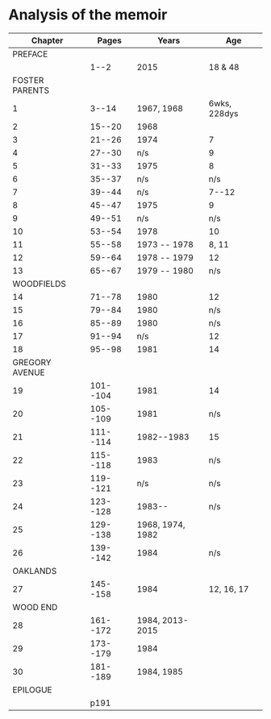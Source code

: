 # Analysis of the memoir


|	Chapter	|	Pages	|	Years	|	Age	|
|	------	|	------	|	------	|	------	|
|	PREFACE	|		|		|		|
|		|	1--2	|	2015	|	18 & 48	|
|	FOSTER PARENTS	|		|		|		|
|	1	|	3--14	|	1967, 1968	|	6wks, 228dys	|
|	2	|	15--20	|	1968	|		|
|	3	|	21--26	|	1974	|	7	|
|	4	|	27--30	|	n/s	|	9	|
|	5	|	31--33	|	1975	|	8	|
|	6	|	35--37	|	n/s	|	n/s	|
|	7	|	39--44	|	n/s	|	7--12	|
|	8	|	45--47	|	1975	|	9	|
|	9	|	49--51	|	n/s	|	n/s	|
|	10	|	53--54	|	1978	|	10	|
|	11	|	55--58	|	1973 -- 1978	|	8, 11	|
|	12	|	59--64	|	1978 -- 1979	|	12	|
|	13	|	65--67	|	1979 -- 1980	|	n/s	|
|	WOODFIELDS	|		|		|		|
|	14	|	71--78	|	1980	|	12	|
|	15	|	79--84	|	1980	|	n/s	|
|	16	|	85--89	|	1980	|	n/s	|
|	17	|	91--94	|	n/s	|	12	|
|	18	|	95--98	|	1981	|	14	|
|	GREGORY AVENUE	|		|		|		|
|	19	|	101--104	|	1981	|	14	|
|	20	|	105--109	|	1981	|	n/s	|
|	21	|	111--114	|	1982--1983	|	15	|
|	22	|	115--118	|	1983	|	n/s	|
|	23	|	119--121	|	n/s	|	n/s	|
|	24	|	123--128	|	1983--	|	n/s	|
|	25	|	129--138	|	1968, 1974, 1982	|		|
|	26	|	139--142	|	1984	|	n/s	|
|	OAKLANDS	|		|		|		|
|	27	|	145--158	|	1984	|	12, 16, 17	|
|	WOOD END	|		|		|		|
|	28	|	161--172	|	1984, 2013-2015	|		|
|	29	|	173--179	|	1984	|		|
|	30	|	181--189	|	1984, 1985	|		|
|	EPILOGUE	|		|		|		|
|		|	p191	|		|		|
